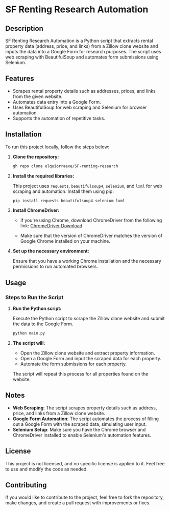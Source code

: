 # SF Renting Research Automation

## Description

SF Renting Research Automation is a Python script that extracts rental property data (address, price, and links) from a Zillow clone website and inputs the data into a Google Form for research purposes. The script uses web scraping with BeautifulSoup and automates form submissions using Selenium.

## Features

- Scrapes rental property details such as addresses, prices, and links from the given website.
- Automates data entry into a Google Form.
- Uses BeautifulSoup for web scraping and Selenium for browser automation.
- Supports the automation of repetitive tasks.

## Installation

To run this project locally, follow the steps below:

1. **Clone the repository:**

    ```bash
    gh repo clone ulquiorraexe/SF-renting-research
    ```

2. **Install the required libraries:**

    This project uses `requests`, `beautifulsoup4`, `selenium`, and `lxml` for web scraping and automation. Install them using pip:

    ```bash
    pip install requests beautifulsoup4 selenium lxml
    ```

3. **Install ChromeDriver:**

    - If you're using Chrome, download ChromeDriver from the following link:
    [ChromeDriver Download](https://sites.google.com/chromium.org/driver/)
    
    - Make sure that the version of ChromeDriver matches the version of Google Chrome installed on your machine.

4. **Set up the necessary environment:**

    Ensure that you have a working Chrome installation and the necessary permissions to run automated browsers.

## Usage

### Steps to Run the Script

1. **Run the Python script:**

    Execute the Python script to scrape the Zillow clone website and submit the data to the Google Form.

    ```bash
    python main.py
    ```

2. **The script will:**
    - Open the Zillow clone website and extract property information.
    - Open a Google Form and input the scraped data for each property.
    - Automate the form submissions for each property.

    The script will repeat this process for all properties found on the website.

## Notes

- **Web Scraping**: The script scrapes property details such as address, price, and links from a Zillow clone website.
- **Google Form Automation**: The script automates the process of filling out a Google Form with the scraped data, simulating user input.
- **Selenium Setup**: Make sure you have the Chrome browser and ChromeDriver installed to enable Selenium's automation features.

## License

This project is not licensed, and no specific license is applied to it. Feel free to use and modify the code as needed.

## Contributing

If you would like to contribute to the project, feel free to fork the repository, make changes, and create a pull request with improvements or fixes.

